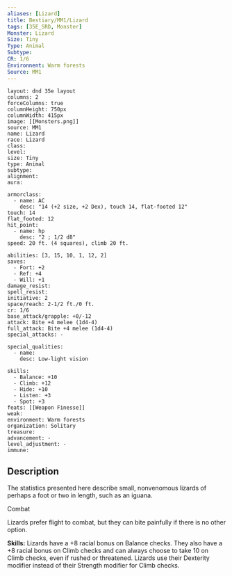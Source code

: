 ```yaml
---
aliases: [Lizard]
title: Bestiary/MM1/Lizard
tags: [35E_SRD, Monster]
Monster: Lizard
Size: Tiny
Type: Animal
Subtype: 
CR: 1/6
Environnent: Warm forests
Source: MM1
---
```


```statblock
layout: dnd 35e layout
columns: 2
forceColumns: true
columnHeight: 750px
columnWidth: 415px
image: [[Monsters.png]]
source: MM1
name: Lizard
race: Lizard
class: 
level: 
size: Tiny
type: Animal
subtype: 
alignment: 
aura: 

armorclass:
  - name: AC
    desc: "14 (+2 size, +2 Dex), touch 14, flat-footed 12"
touch: 14
flat_footed: 12
hit_point:
  - name: hp
    desc: "2 ; 1/2 d8"
speed: 20 ft. (4 squares), climb 20 ft.

abilities: [3, 15, 10, 1, 12, 2]
saves:
  - Fort: +2
  - Ref: +4
  - Will: +1
damage_resist: 
spell_resist: 
initiative: 2
space/reach: 2-1/2 ft./0 ft.
cr: 1/6
base_attack/grapple: +0/-12
attack: Bite +4 melee (1d4-4)
full_attack: Bite +4 melee (1d4-4)
special_attacks: -

special_qualities:
  - name: 
    desc: Low-light vision

skills:
  - Balance: +10
  - Climb: +12
  - Hide: +10
  - Listen: +3
  - Spot: +3
feats: [[Weapon Finesse]]
weak: 
environment: Warm forests
organization: Solitary
treasure: 
advancement: -
level_adjustment: -
immune: 
```

## Description

<p>The statistics presented here describe small, nonvenomous lizards of perhaps a foot or two in length, such as an iguana.</p>
<p>Combat</p>
<p>Lizards prefer flight to combat, but they can bite painfully if there is no other option.</p>
<p>
            <b>Skills:</b> Lizards have a +8 racial bonus on Balance checks. They also have a +8 racial bonus on Climb checks and can always choose to take 10 on Climb checks, even if rushed or threatened. Lizards use their Dexterity modifier instead of their Strength modifier for Climb checks.</p>